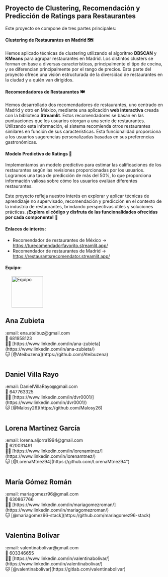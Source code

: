 ## **Proyecto de Clustering, Recomendación y Predicción de Ratings para Restaurantes** ##

Este proyecto se compone de tres partes principales:

#### **Clustering de Restaurantes en Madrid** 🗺️ ####
Hemos aplicado técnicas de clustering utilizando el algoritmo **DBSCAN** y **KMeans** para agrupar restaurantes en Madrid. Los distintos clusters se forman en base a diversas características, principalmente el tipo de cocina, y se diferencian principalmente por el rango de precios. Esta parte del proyecto ofrece una visión estructurada de la diversidad de restaurantes en la ciudad y a quién van dirigidos.

#### **Recomendadores de Restaurantes** 🍽️ ####
Hemos desarrollado dos recomendadores de restaurantes, uno centrado en Madrid y otro en México, mediante una aplicación **web interactiva** creada con la biblioteca **Streamlit**. Estos recomendadores se basan en las puntuaciones que los usuarios otorgan a una serie de restaurantes. Utilizando esta información, el sistema recomienda otros restaurantes similares en función de sus características. Esta funcionalidad proporciona a los usuarios sugerencias personalizadas basadas en sus preferencias gastronómicas.

#### **Modelo Predictivo de Ratings** 🌟 ####
Implementamos un modelo predictivo para estimar las calificaciones de los restaurantes según las revisiones proporcionadas por los usuarios. Logramos una tasa de predicción de más del 50%, lo que proporciona información valiosa sobre cómo los usuarios evalúan diferentes restaurantes.

Este proyecto refleja nuestro interés en explorar y aplicar técnicas de aprendizaje no supervisado, recomendación y predicción en el contexto de la industria de restaurantes, brindando perspectivas útiles y soluciones prácticas. **¡Explora el código y disfruta de las funcionalidades ofrecidas por cada componente!** 🚀

#### **Enlaces de interés:** ####
- Recomendador de restaurantes de México -> https://turecomendadorfavorito.streamlit.app/
- Recomendador de restaurantes de Madrid -> https://restaurantsrecomendator.streamlit.app/

#### Equipo: ####
<img src="../Data/imagen_equipo.jpg" alt="Equipo" style="width: 100px; height: 100px; margin-left: 20px;">
 

<div style="display: flex; align-items: center;">
  <div>
    <h2>Ana Zubieta</h2>
    <p>:email: ena.ateibuz@gmail.com <br>
        &#x1F4F1; 681958123 <br>
        &#x1F468;&#x200D;&#x1F4BB; [https://www.linkedin.com/in/ana-zubieta](https://www.linkedin.com/in/ana-zubieta/) <br>
        &#x1F431; [@Ateibuzena](https://github.com/Ateibuzena)
    </p>
  </div>
</div>

<div style="display: flex; align-items: center;">
  <div>
    <h2>Daniel Villa Rayo</h2>
    <p>:email: DanielVillaRayo@gmail.com <br>
        &#x1F4F1; 647763325 <br>
        &#x1F468;&#x200D;&#x1F4BB; [https://www.linkedin.com/in/dvr0001/](https://www.linkedin.com/in/dvr0001/) <br>
        &#x1F431; [@Malosy26](https://github.com/Malosy26)
    </p>
  </div>
</div>

<div style="display: flex; align-items: center;">
  <div>
    <h2>Lorena Martínez García</h2>
    <p>:email: lorena.aljorra1994@gmail.com <br>
        &#x1F4F1; 620031491 <br>
        &#x1F468;&#x200D;&#x1F4BB; [https://www.linkedin.com/in/lorenamtnez/](https://www.linkedin.com/in/lorenamtnez/) <br>
        &#x1F431; [@LorenaMtnez94](https://github.com/LorenaMtnez94")
    </p>
  </div>
</div>

<div style="display: flex; align-items: center;">
  <div>
    <h2>María Gómez Román</h2>
    <p>:email: mariagomezr96@gmail.com <br>
        &#x1F4F1; 630867766 <br>
        &#x1F468;&#x200D;&#x1F4BB; [https://www.linkedin.com/in/mariagomezroman/](https://www.linkedin.com/in/mariagomezroman/) <br>
        &#x1F431; [@mariagomez96-stack](https://github.com/mariagomez96-stack)
    </p>
  </div>
</div>

<div style="display: flex; align-items: center;">
  <div>
    <h2>Valentina Bolívar </h2>
    <p>:email: valentinabolivar@gmail.com <br>
        &#x1F4F1; 603346655 <br>
        &#x1F468;&#x200D;&#x1F4BB; [https://www.linkedin.com/in/valentinabolivar/](https://www.linkedin.com/in/valentinabolivar/) <br>
        &#x1F431; [@valentinabolivar](https://gitlab.com/valentinabolivar)
    </p>
  </div>
</div>


